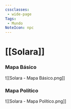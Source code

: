 ```yaml
---
cssclasses:
 - wide-page
Tags:
 - Mundo
NoteIcon: npc
---
```


# [[Solara]]


### Mapa Básico

![[Solara - Mapa Básico.png]]

### Mapa Político

![[Solara - Mapa Político.png]]

